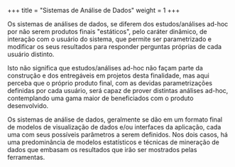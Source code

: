 +++
title = "Sistemas de Análise de Dados"
weight = 1
+++

 Os sistemas de análises de dados, se diferem dos estudos/análises ad-hoc por não serem produtos finais "estáticos", pelo caráter dinâmico, de interação com o usuário do sistema, que permite ser parametrizado e modificar os seus resultados para responder perguntas próprias de cada usuário distinto.


<!--more-->

Isto não significa que estudos/análises ad-hoc não façam parte da construção e dos entregáveis em projetos desta finalidade, mas aqui perceba que o próprio produto final, com as devidas parametrizações definidas por cada usuário, será capaz de prover distintas análises ad-hoc, contemplando uma gama maior de beneficiados com o produto desenvolvido.

Os sistemas de análise de dados, geralmente se dão em um formato final de modelos de visualização de dados e/ou interfaces da aplicação, cada uma com seus possíveis parâmetros a serem definidos. Nos dois casos, há uma predominância de modelos estatísticos e técnicas de mineração de dados que embasam os resultados que irão ser mostrados pelas ferramentas.
